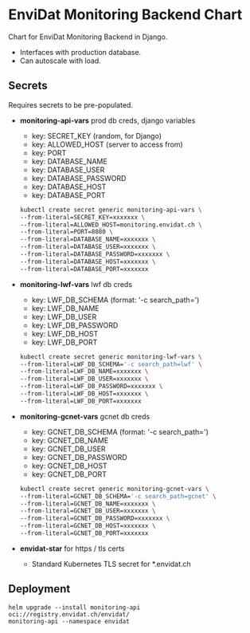 # EnviDat Monitoring Backend Chart

Chart for EnviDat Monitoring Backend in Django.

- Interfaces with production database.
- Can autoscale with load.

## Secrets

Requires secrets to be pre-populated.

- **monitoring-api-vars** prod db creds, django variables

  - key: SECRET_KEY  (random, for Django)
  - key: ALLOWED_HOST  (server to access from)
  - key: PORT
  - key: DATABASE_NAME
  - key: DATABASE_USER
  - key: DATABASE_PASSWORD
  - key: DATABASE_HOST
  - key: DATABASE_PORT

  ```bash
  kubectl create secret generic monitoring-api-vars \
  --from-literal=SECRET_KEY=xxxxxxx \
  --from-literal=ALLOWED_HOST=monitoring.envidat.ch \
  --from-literal=PORT=8080 \
  --from-literal=DATABASE_NAME=xxxxxxx \
  --from-literal=DATABASE_USER=xxxxxxx \
  --from-literal=DATABASE_PASSWORD=xxxxxxx \
  --from-literal=DATABASE_HOST=xxxxxxx \
  --from-literal=DATABASE_PORT=xxxxxxx
  ```

- **monitoring-lwf-vars** lwf db creds

  - key: LWF_DB_SCHEMA  (format: '-c search_path=<SCHEMA>')
  - key: LWF_DB_NAME
  - key: LWF_DB_USER
  - key: LWF_DB_PASSWORD
  - key: LWF_DB_HOST
  - key: LWF_DB_PORT

  ```bash
  kubectl create secret generic monitoring-lwf-vars \
  --from-literal=LWF_DB_SCHEMA='-c search_path=lwf' \
  --from-literal=LWF_DB_NAME=xxxxxxx \
  --from-literal=LWF_DB_USER=xxxxxxx \
  --from-literal=LWF_DB_PASSWORD=xxxxxxx \
  --from-literal=LWF_DB_HOST=xxxxxxx \
  --from-literal=LWF_DB_PORT=xxxxxxx
  ```

- **monitoring-gcnet-vars** gcnet db creds

  - key: GCNET_DB_SCHEMA  (format: '-c search_path=<SCHEMA>')
  - key: GCNET_DB_NAME
  - key: GCNET_DB_USER
  - key: GCNET_DB_PASSWORD
  - key: GCNET_DB_HOST
  - key: GCNET_DB_PORT

  ```bash
  kubectl create secret generic monitoring-gcnet-vars \
  --from-literal=GCNET_DB_SCHEMA='-c search_path=gcnet' \
  --from-literal=GCNET_DB_NAME=xxxxxxx \
  --from-literal=GCNET_DB_USER=xxxxxxx \
  --from-literal=GCNET_DB_PASSWORD=xxxxxxx \
  --from-literal=GCNET_DB_HOST=xxxxxxx \
  --from-literal=GCNET_DB_PORT=xxxxxxx
  ```

- **envidat-star** for https / tls certs

  - Standard Kubernetes TLS secret for \*.envidat.ch

## Deployment

```shell
helm upgrade --install monitoring-api oci://registry.envidat.ch/envidat/
monitoring-api --namespace envidat
```
